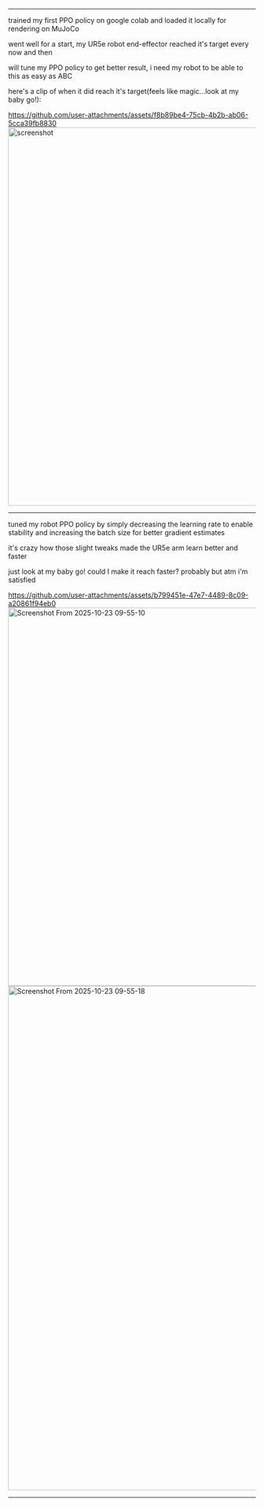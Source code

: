 ---------------------------------------------------------------------------------------------------------------------------------------------------------------------------------

trained my first PPO policy on google colab and loaded it locally for rendering on MuJoCo

went well for a start, my UR5e robot end-effector reached it's target every now and then

will tune my PPO policy to get better result, i need my robot to be able to this as easy as ABC

here's a clip of when it did reach it's target(feels like magic...look at my baby go!):



https://github.com/user-attachments/assets/f8b89be4-75cb-4b2b-ab06-5cca39fb8830 <img width="1366" height="768" alt="screenshot" src="https://github.com/user-attachments/assets/d0ab93f8-3805-47db-ac5a-f2526b8518df" />

-------------------------------------------------------------------------------------------------------------------------------------------------------------------------------


tuned my robot PPO policy by simply decreasing the learning rate to enable stability and increasing the batch size for better gradient estimates

it's crazy how those slight tweaks made the UR5e arm learn better and faster

just look at my baby go! could I make it reach faster? probably but atm i'm satisfied



https://github.com/user-attachments/assets/b799451e-47e7-4489-8c09-a20861f94eb0
<img width="1366" height="768" alt="Screenshot From 2025-10-23 09-55-10" src="https://github.com/user-attachments/assets/a1331330-60b3-4719-9fd5-031e6a3ff2e5" />
<img width="1280" height="1024" alt="Screenshot From 2025-10-23 09-55-18" src="https://github.com/user-attachments/assets/980eecfd-2a9f-4539-828b-89785b3b6ab4" />

-------------------------------------------------------------------------------------------------------------------------------------------------------------------------------



